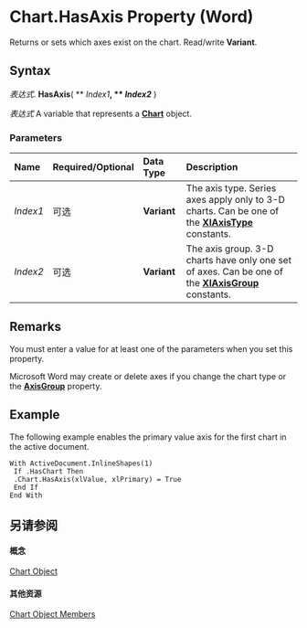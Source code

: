 
# Chart.HasAxis Property (Word)

Returns or sets which axes exist on the chart. Read/write  **Variant**.


## Syntax

 _表达式_. **HasAxis**( ** _Index1_**, ** _Index2_** )

 _表达式_ A variable that represents a **[Chart](366a825e-0daf-dbb7-b6f2-e7ce1a5ee2ef.md)** object.


### Parameters



|**Name**|**Required/Optional**|**Data Type**|**Description**|
|:-----|:-----|:-----|:-----|
| _Index1_|可选|**Variant**|The axis type. Series axes apply only to 3-D charts. Can be one of the  **[XlAxisType](f02ed77e-8315-f318-ded2-751bc72d19fc.md)** constants.|
| _Index2_|可选|**Variant**|The axis group. 3-D charts have only one set of axes. Can be one of the  **[XlAxisGroup](ed3ff1ce-28de-165d-bbfa-f3d770f32522.md)** constants.|

## Remarks

You must enter a value for at least one of the parameters when you set this property.

Microsoft Word may create or delete axes if you change the chart type or the  **[AxisGroup](393126a2-fd71-976f-4e05-dbf6dc81605f.md)** property.


## Example

The following example enables the primary value axis for the first chart in the active document.


```
With ActiveDocument.InlineShapes(1) 
 If .HasChart Then 
 .Chart.HasAxis(xlValue, xlPrimary) = True 
 End If 
End With 

```


## 另请参阅


#### 概念


[Chart Object](366a825e-0daf-dbb7-b6f2-e7ce1a5ee2ef.md)
#### 其他资源


[Chart Object Members](http://msdn.microsoft.com/library/8abcbb92-781d-5a42-f395-526cdb3f754e%28Office.15%29.aspx)